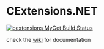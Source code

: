 # CExtensions.NET

[![cextensions MyGet Build Status](https://www.myget.org/BuildSource/Badge/cextensions?identifier=43b06919-c892-4b00-8ae1-44f4e998a1dd)](https://www.myget.org/)

check the [wiki](https://github.com/CedricDumont/CExtensions-Net/wiki) for documentation
